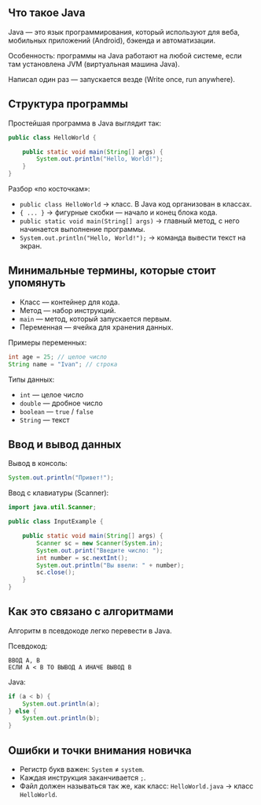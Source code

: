 ## Что такое Java

Java — это язык программирования, который используют для веба, мобильных приложений (Android), бэкенда и автоматизации.

Особенность: программы на Java работают на любой системе, если там установлена JVM (виртуальная машина Java).

Написал один раз — запускается везде (Write once, run anywhere).

## Структура программы

Простейшая программа в Java выглядит так:

```java
public class HelloWorld {

    public static void main(String[] args) {
        System.out.println("Hello, World!");
    }
}
```

Разбор «по косточкам»:

- `public class HelloWorld` → класс. В Java код организован в классах.
- `{ ... }` → фигурные скобки — начало и конец блока кода.
- `public static void main(String[] args)` → главный метод, с него начинается выполнение программы.
- `System.out.println("Hello, World!");` → команда вывести текст на экран.

## Минимальные термины, которые стоит упомянуть

- Класс — контейнер для кода.
- Метод — набор инструкций.
- `main` — метод, который запускается первым.
- Переменная — ячейка для хранения данных.

Примеры переменных:

```java
int age = 25; // целое число
String name = "Ivan"; // строка
```

Типы данных:

- `int` — целое число
- `double` — дробное число
- `boolean` — `true` / `false`
- `String` — текст

## Ввод и вывод данных

Вывод в консоль:

```java
System.out.println("Привет!");
```

Ввод с клавиатуры (Scanner):

```java
import java.util.Scanner;

public class InputExample {

    public static void main(String[] args) {
        Scanner sc = new Scanner(System.in);
        System.out.print("Введите число: ");
        int number = sc.nextInt();
        System.out.println("Вы ввели: " + number);
        sc.close();
    }
}
```

## Как это связано с алгоритмами

Алгоритм в псевдокоде легко перевести в Java.

Псевдокод:

```
ВВОД A, B
ЕСЛИ A < B ТО ВЫВОД A ИНАЧЕ ВЫВОД B
```

Java:

```java
if (a < b) {
    System.out.println(a);
} else {
    System.out.println(b);
}
```

## Ошибки и точки внимания новичка

- Регистр букв важен: `System` ≠ `system`.
- Каждая инструкция заканчивается `;`.
- Файл должен называться так же, как класс: `HelloWorld.java` → класс `HelloWorld`.
